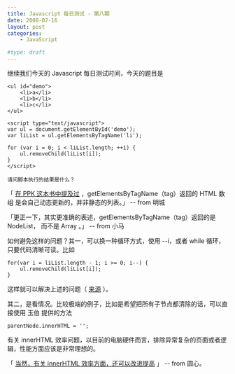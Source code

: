 ```yaml
---
title: Javascript 每日测试 - 第八期
date: 2008-07-16
layout: post
categories:
    - JavaScript

#type: draft
---
```


继续我们今天的 Javascript 每日测试时间，今天的题目是

```
<ul id="demo">
    <li>a</li>
    <li>b</li>
    <li>c</li>
</ul>

<script type="text/javascript">
var ul = document.getElementById('demo');
var liList = ul.getElementsByTagName('li');

for (var i = 0; i < liList.length; ++i) {
    ul.removeChild(liList[i]);
}
</script>

请问脚本执行的结果是什么？
```

「 [在 PPK 这本书中提及过](http://www.quirksmode.org/dom/getElementsByTagNames.html) ，getElementsByTagName（tag）返回的 HTML 数组 是会自己动态更新的，并非静态的列表。」 -- from 明城

「更正一下，其实更准确的表述，getElementsByTagName（tag）返回的是 NodeList， 而不是 Array 。」 -- from 小马

如何避免这样的问题？其一，可以换一种循环方式，使用 --i，或者 while 循环，只要代码清晰可读。比如

```
for(var i = liList.length - 1; i >= 0; i--) {
    ul.removeChild(liList[i]);
}
```

这样就可以解决上述的问题（ [来源]({{site.urls}}/posts/1314/) ）。

其二，是看情况。比较极端的例子，比如是希望把所有子节点都清除的话，可以直接使用 玉伯 提供的方法

    parentNode.innerHTML = '';

有关 innerHTML 效率问题，以目前的电脑硬件而言，排除异常复杂的页面或者逻辑，性能方面应该是非常理想的。

「 [当然，有关 innerHTML 效率方面，还可以改进提高](http://www.planabc.net/2008/03/04/innerhtml_and_dom_methods/) 」 -- from 圆心。
